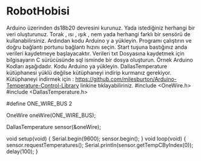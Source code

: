# RobotHobisi
Arduino üzerinden ds18b20 devresini kurunuz.
Yada istediğiniz herhangi bir veri oluşturunuz. 
Torak , ısı , ışık , nem yada herhangi farklı bir sensörü de kullanabilirsiniz. 
Ardından kodu Arduino y a yükleyin.
Programı çalıştırın ve doğru bağlantı portunu  bağlantı hızını seçin. 
Start tuşuna bastığınız anda verileri kaydetmeye başlayacaktır. 
Verileri txt Dosyasına kaydetmek için bilgisayarın C sürücüsünde sql isminde bir dosya oluşturun.
Örnek Arduino Kodları aşağıdadır. 
Kodu Arduino  ya yükleyin. 
DallasTemperature kütüphanesi yüklü değilse kütüphaneyi indirip kurmanız gerekiyor.
Kütüphaneyi indirmek için : https://github.com/milesburton/Arduino-Temperature-Control-Library
linkine tıklayabiliriniz.
 #include <OneWire.h> 
#include <DallasTemperature.h>

#define ONE_WIRE_BUS 2 

OneWire oneWire(ONE_WIRE_BUS); 

DallasTemperature sensor(&oneWire);

void setup(void) 
{ 
 Serial.begin(9600); 
 sensor.begin(); 
} 
void loop(void) 
{ 
 sensor.requestTemperatures(); 
 Serial.println(sensor.getTempCByIndex(0));
  delay(100); 
} 
